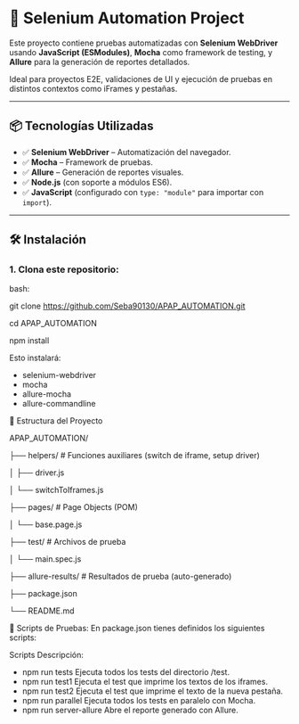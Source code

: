 # 🚀 Selenium Automation Project

Este proyecto contiene pruebas automatizadas con **Selenium WebDriver** usando **JavaScript (ESModules)**, **Mocha** como framework de testing, y **Allure** para la generación de reportes detallados.  

Ideal para proyectos E2E, validaciones de UI y ejecución de pruebas en distintos contextos como iFrames y pestañas.

---

## 📦 Tecnologías Utilizadas

- ✅ **Selenium WebDriver** – Automatización del navegador.
- ✅ **Mocha** – Framework de pruebas.
- ✅ **Allure** – Generación de reportes visuales.
- ✅ **Node.js** (con soporte a módulos ES6).
- ✅ **JavaScript** (configurado con `type: "module"` para importar con `import`).

---

## 🛠️ Instalación

### 1. Clona este repositorio:

bash:

git clone https://github.com/Seba90130/APAP_AUTOMATION.git

cd APAP_AUTOMATION

npm install

Esto instalará:

- selenium-webdriver
- mocha
- allure-mocha
- allure-commandline

📁 Estructura del Proyecto

APAP_AUTOMATION/

├── helpers/               # Funciones auxiliares (switch de iframe, setup driver)

│   ├── driver.js

│   └── switchToIframes.js

├── pages/                 # Page Objects (POM)

│   └── base.page.js

├── test/                  # Archivos de prueba

│   └── main.spec.js

├── allure-results/        # Resultados de prueba (auto-generado)

├── package.json

└── README.md


🧪 Scripts de Pruebas:
En package.json tienes definidos los siguientes scripts:

Scripts	Descripción:

- npm run tests	Ejecuta todos los tests del directorio /test.
- npm run test1	Ejecuta el test que imprime los textos de los iframes.
- npm run test2	Ejecuta el test que imprime el texto de la nueva pestaña.
- npm run parallel	Ejecuta todos los tests en paralelo con Mocha.
- npm run server-allure	Abre el reporte generado con Allure.



